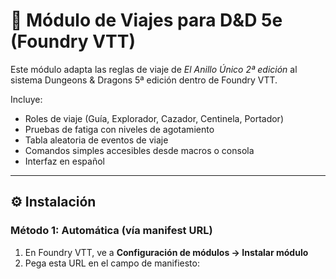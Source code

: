 # 🧭 Módulo de Viajes para D&D 5e (Foundry VTT)

Este módulo adapta las reglas de viaje de *El Anillo Único 2ª edición* al sistema Dungeons & Dragons 5ª edición dentro de Foundry VTT.

Incluye:

- Roles de viaje (Guía, Explorador, Cazador, Centinela, Portador)
- Pruebas de fatiga con niveles de agotamiento
- Tabla aleatoria de eventos de viaje
- Comandos simples accesibles desde macros o consola
- Interfaz en español

---

## ⚙️ Instalación

### Método 1: Automática (vía manifest URL)

1. En Foundry VTT, ve a **Configuración de módulos → Instalar módulo**
2. Pega esta URL en el campo de manifiesto:

